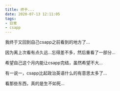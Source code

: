 ```yaml
---
title: 终于...
date: 2020-07-13 12:11:05
tags:
- 日常
- csapp
---
```


我终于又回到自己csapp之前看到的地方了...

因为离上次看有点久远...忘得差不多，然后重看了一部分...

希望自己这个月内能让csapp完结，虽然希望不大...

有一说一，csapp比起政治英语什么的有意思太多了...

看那些东西，真的是生不如死...

